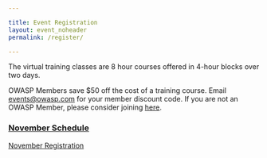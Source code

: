 ```yaml
---

title: Event Registration
layout: event_noheader
permalink: /register/

---
```

The virtual training classes are 8 hour courses offered in 4-hour blocks over two days. 

OWASP Members save $50 off the cost of a training course. Email events@owasp.com for your member discount code. If you are not an OWASP Member, please consider joining [here](https://owasp.org/membership/).

### [November Schedule](/schedule_nov/)
[November Registration](https://www.eventbrite.com/e/owasp-2021-virtual-appsec-training-november-tickets-150803696917)
